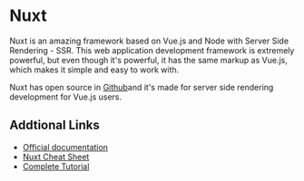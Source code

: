 # Nuxt

Nuxt is an amazing framework based on Vue.js and Node with Server Side Rendering - SSR.
This web application development framework is extremely powerful, but even though it's powerful,
it has the same markup as Vue.js, which makes it simple and easy to work with.

Nuxt has open source in [Github](https://github.com/nuxt/nuxt.js)and it's made for server side rendering development for Vue.js users.

## Addtional Links

- [Official documentation](https://nuxtjs.org/guide/)
- [Nuxt Cheat Sheet](https://www.vuemastery.com/pdf/Nuxtjs-Cheat-Sheet.pdf)
- [Complete Tutorial](https://www.storyblok.com/tp/nuxt-js-multilanguage-website-tutorial)
